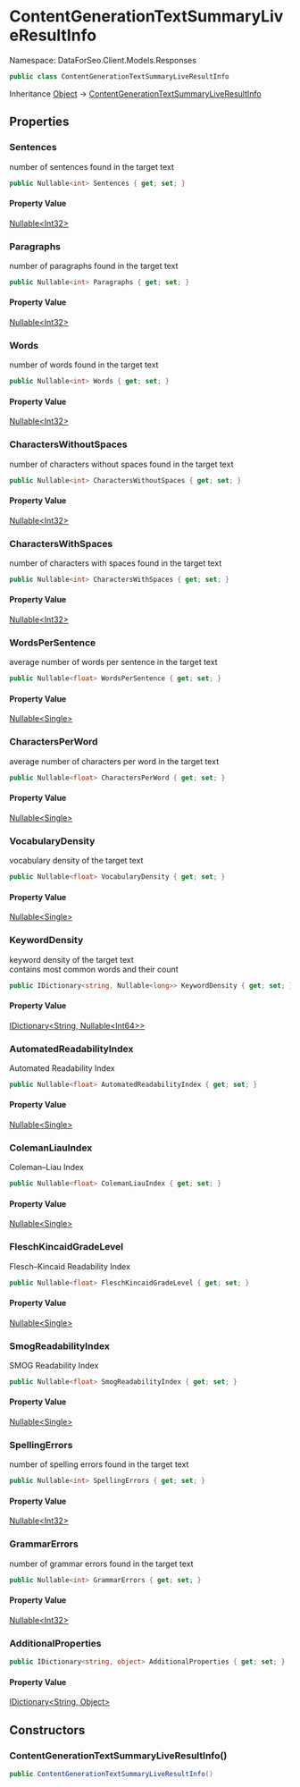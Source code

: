 # ContentGenerationTextSummaryLiveResultInfo

Namespace: DataForSeo.Client.Models.Responses

```csharp
public class ContentGenerationTextSummaryLiveResultInfo
```

Inheritance [Object](https://docs.microsoft.com/en-us/dotnet/api/system.object) → [ContentGenerationTextSummaryLiveResultInfo](./dataforseo.client.models.responses.contentgenerationtextsummaryliveresultinfo.md)

## Properties

### **Sentences**

number of sentences found in the target text

```csharp
public Nullable<int> Sentences { get; set; }
```

#### Property Value

[Nullable&lt;Int32&gt;](https://docs.microsoft.com/en-us/dotnet/api/system.nullable-1)<br>

### **Paragraphs**

number of paragraphs found in the target text

```csharp
public Nullable<int> Paragraphs { get; set; }
```

#### Property Value

[Nullable&lt;Int32&gt;](https://docs.microsoft.com/en-us/dotnet/api/system.nullable-1)<br>

### **Words**

number of words found in the target text

```csharp
public Nullable<int> Words { get; set; }
```

#### Property Value

[Nullable&lt;Int32&gt;](https://docs.microsoft.com/en-us/dotnet/api/system.nullable-1)<br>

### **CharactersWithoutSpaces**

number of characters without spaces found in the target text

```csharp
public Nullable<int> CharactersWithoutSpaces { get; set; }
```

#### Property Value

[Nullable&lt;Int32&gt;](https://docs.microsoft.com/en-us/dotnet/api/system.nullable-1)<br>

### **CharactersWithSpaces**

number of characters with spaces found in the target text

```csharp
public Nullable<int> CharactersWithSpaces { get; set; }
```

#### Property Value

[Nullable&lt;Int32&gt;](https://docs.microsoft.com/en-us/dotnet/api/system.nullable-1)<br>

### **WordsPerSentence**

average number of words per sentence in the target text

```csharp
public Nullable<float> WordsPerSentence { get; set; }
```

#### Property Value

[Nullable&lt;Single&gt;](https://docs.microsoft.com/en-us/dotnet/api/system.nullable-1)<br>

### **CharactersPerWord**

average number of characters per word in the target text

```csharp
public Nullable<float> CharactersPerWord { get; set; }
```

#### Property Value

[Nullable&lt;Single&gt;](https://docs.microsoft.com/en-us/dotnet/api/system.nullable-1)<br>

### **VocabularyDensity**

vocabulary density of the target text

```csharp
public Nullable<float> VocabularyDensity { get; set; }
```

#### Property Value

[Nullable&lt;Single&gt;](https://docs.microsoft.com/en-us/dotnet/api/system.nullable-1)<br>

### **KeywordDensity**

keyword density of the target text
 <br>contains most common words and their count

```csharp
public IDictionary<string, Nullable<long>> KeywordDensity { get; set; }
```

#### Property Value

[IDictionary&lt;String, Nullable&lt;Int64&gt;&gt;](https://docs.microsoft.com/en-us/dotnet/api/system.collections.generic.idictionary-2)<br>

### **AutomatedReadabilityIndex**

Automated Readability Index

```csharp
public Nullable<float> AutomatedReadabilityIndex { get; set; }
```

#### Property Value

[Nullable&lt;Single&gt;](https://docs.microsoft.com/en-us/dotnet/api/system.nullable-1)<br>

### **ColemanLiauIndex**

Coleman–Liau Index

```csharp
public Nullable<float> ColemanLiauIndex { get; set; }
```

#### Property Value

[Nullable&lt;Single&gt;](https://docs.microsoft.com/en-us/dotnet/api/system.nullable-1)<br>

### **FleschKincaidGradeLevel**

Flesch–Kincaid Readability Index

```csharp
public Nullable<float> FleschKincaidGradeLevel { get; set; }
```

#### Property Value

[Nullable&lt;Single&gt;](https://docs.microsoft.com/en-us/dotnet/api/system.nullable-1)<br>

### **SmogReadabilityIndex**

SMOG Readability Index

```csharp
public Nullable<float> SmogReadabilityIndex { get; set; }
```

#### Property Value

[Nullable&lt;Single&gt;](https://docs.microsoft.com/en-us/dotnet/api/system.nullable-1)<br>

### **SpellingErrors**

number of spelling errors found in the target text

```csharp
public Nullable<int> SpellingErrors { get; set; }
```

#### Property Value

[Nullable&lt;Int32&gt;](https://docs.microsoft.com/en-us/dotnet/api/system.nullable-1)<br>

### **GrammarErrors**

number of grammar errors found in the target text

```csharp
public Nullable<int> GrammarErrors { get; set; }
```

#### Property Value

[Nullable&lt;Int32&gt;](https://docs.microsoft.com/en-us/dotnet/api/system.nullable-1)<br>

### **AdditionalProperties**

```csharp
public IDictionary<string, object> AdditionalProperties { get; set; }
```

#### Property Value

[IDictionary&lt;String, Object&gt;](https://docs.microsoft.com/en-us/dotnet/api/system.collections.generic.idictionary-2)<br>

## Constructors

### **ContentGenerationTextSummaryLiveResultInfo()**

```csharp
public ContentGenerationTextSummaryLiveResultInfo()
```
